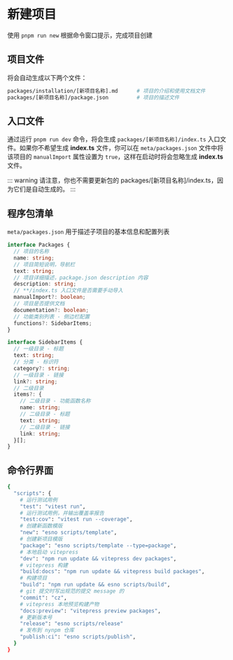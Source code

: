 # 新建项目

使用 `pnpm run new` 根据命令窗口提示，完成项目创建

## 项目文件

将会自动生成以下两个文件：

```bash
packages/installation/[新项目名称].md      # 项目的介绍和使用文档文件
packages/[新项目名称]/package.json         # 项目的描述文件
```

## 入口文件

通过运行 `pnpm run dev` 命令，将会生成 `packages/[新项目名称]/index.ts` 入口文件。如果你不希望生成 **index.ts** 文件，你可以在 `meta/packages.json` 文件中将该项目的 `manualImport` 属性设置为 `true`，这样在启动时将会忽略生成 **index.ts** 文件。

::: warning
请注意，你也不需要更新包的 packages/[新项目名称]/index.ts，因为它们是自动生成的。
:::

## 程序包清单

`meta/packages.json` 用于描述子项目的基本信息和配置列表

```ts
interface Packages {
  // 项目的名称
  name: string;
  // 项目简短说明，导航栏
  text: string;
  // 项目详细描述，package.json description 内容
  description: string;
  // **/index.ts 入口文件是否需要手动导入
  manualImport?: boolean;
  // 项目是否提供文档
  documentation?: boolean;
  // 功能类别列表 - 侧边栏配置
  functions?: SidebarItems;
}

interface SidebarItems {
  // 一级目录 - 标题
  text: string;
  // 分类 - 标识符
  category?: string;
  // 一级目录 - 链接
  link?: string;
  // 二级目录
  items?: {
    // 二级目录 - 功能函数名称
    name: string;
    // 二级目录 - 标题
    text: string;
    // 二级目录 - 链接
    link: string;
  }[];
}
```

## 命令行界面

```sh
{
  "scripts": {
    # 运行测试用例
    "test": "vitest run",
    # 运行测试用例，并输出覆盖率报告
    "test:cov": "vitest run --coverage",
    # 创建新函数模版
    "new": "esno scripts/template",
    # 创建新项目模版
    "package": "esno scripts/template --type=package",
    # 本地启动 vitepress
    "dev": "npm run update && vitepress dev packages",
    # vitepress 构建
    "build:docs": "npm run update && vitepress build packages",
    # 构建项目
    "build": "npm run update && esno scripts/build",
    # git 提交时写出规范的提交 message 的
    "commit": "cz",
    # vitepress 本地预览构建产物
    "docs:preview": "vitepress preview packages",
    # 更新版本号
    "release": "esno scripts/release"
    # 发布到 nynpm 仓库
    "publish:ci": "esno scripts/publish",
  }
}
```
